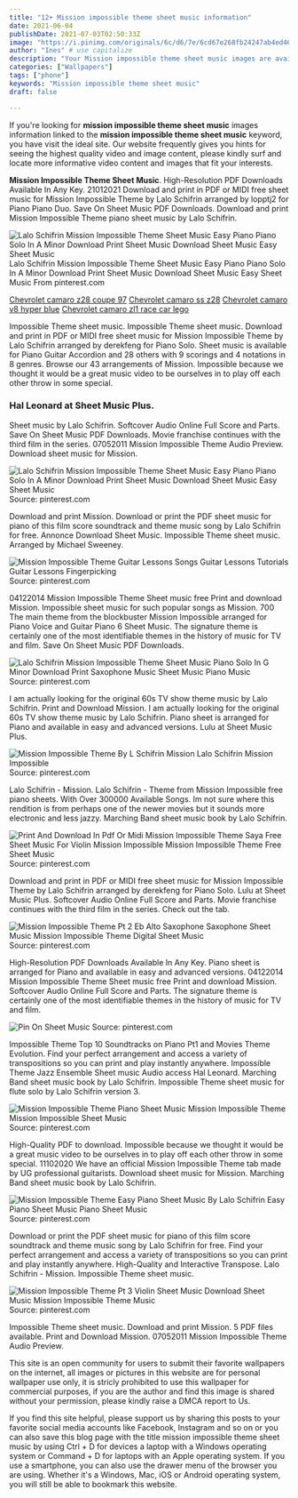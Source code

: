 ```yaml
---
title: "12+ Mission impossible theme sheet music information"
date: 2021-06-04
publishDate: 2021-07-03T02:50:33Z
image: "https://i.pinimg.com/originals/6c/d6/7e/6cd67e268fb24247ab4ed462b92cb17d.png"
author: "Ines" # use capitalize
description: "Your Mission impossible theme sheet music images are available in this site. Mission impossible theme sheet music are a topic that is being searched for and liked by netizens today. You can Download the Mission impossible theme sheet music files here. Download all free images."
categories: ["Wallpapers"]
tags: ["phone"]
keywords: "Mission impossible theme sheet music"
draft: false

---
```


If you're looking for **mission impossible theme sheet music** images information linked to the **mission impossible theme sheet music** keyword, you have visit the ideal  site.  Our website frequently  gives you  hints  for seeing  the highest  quality video and image  content, please kindly surf and locate more informative video content and images  that fit your interests.

**Mission Impossible Theme Sheet Music**. High-Resolution PDF Downloads Available In Any Key. 21012021 Download and print in PDF or MIDI free sheet music for Mission Impossible Theme by Lalo Schifrin arranged by lopptj2 for Piano Piano Duo. Save On Sheet Music PDF Downloads. Download and print Mission Impossible Theme piano sheet music by Lalo Schifrin.

![Lalo Schifrin Mission Impossible Theme Sheet Music Easy Piano Piano Solo In A Minor Download Print Sheet Music Download Sheet Music Easy Sheet Music](https://i.pinimg.com/originals/f5/09/4e/f5094e4be134d35e2d314d6f20a2b1ed.gif "Lalo Schifrin Mission Impossible Theme Sheet Music Easy Piano Piano Solo In A Minor Download Print Sheet Music Download Sheet Music Easy Sheet Music")
Lalo Schifrin Mission Impossible Theme Sheet Music Easy Piano Piano Solo In A Minor Download Print Sheet Music Download Sheet Music Easy Sheet Music From pinterest.com

[Chevrolet camaro z28 coupe 97](/chevrolet-camaro-z28-coupe-97/)
[Chevrolet camaro ss z28](/chevrolet-camaro-ss-z28/)
[Chevrolet camaro v8 hyper blue](/chevrolet-camaro-v8-hyper-blue/)
[Chevrolet camaro zl1 race car lego](/chevrolet-camaro-zl1-race-car-lego/)

Impossible Theme sheet music. Impossible Theme sheet music. Download and print in PDF or MIDI free sheet music for Mission Impossible Theme by Lalo Schifrin arranged by derekfeng for Piano Solo. Sheet music is available for Piano Guitar Accordion and 28 others with 9 scorings and 4 notations in 8 genres. Browse our 43 arrangements of Mission. Impossible because we thought it would be a great music video to be ourselves in to play off each other throw in some special.

### Hal Leonard at Sheet Music Plus.

Sheet music by Lalo Schifrin. Softcover Audio Online Full Score and Parts. Save On Sheet Music PDF Downloads. Movie franchise continues with the third film in the series. 07052011 Mission Impossible Theme Audio Preview. Download sheet music for Mission.


![Lalo Schifrin Mission Impossible Theme Sheet Music Easy Piano Piano Solo In A Minor Download Print Sheet Music Download Sheet Music Easy Sheet Music](https://i.pinimg.com/originals/f5/09/4e/f5094e4be134d35e2d314d6f20a2b1ed.gif "Lalo Schifrin Mission Impossible Theme Sheet Music Easy Piano Piano Solo In A Minor Download Print Sheet Music Download Sheet Music Easy Sheet Music")
Source: pinterest.com

Download and print Mission. Download or print the PDF sheet music for piano of this film score soundtrack and theme music song by Lalo Schifrin for free. Annonce Download Sheet Music. Impossible Theme sheet music. Arranged by Michael Sweeney.

![Mission Impossible Theme Guitar Lessons Songs Guitar Lessons Tutorials Guitar Lessons Fingerpicking](https://i.pinimg.com/originals/83/59/9d/83599d00a74e3200a0c06fb28f46ced2.png "Mission Impossible Theme Guitar Lessons Songs Guitar Lessons Tutorials Guitar Lessons Fingerpicking")
Source: pinterest.com

04122014 Mission Impossible Theme Sheet music free Print and download Mission. Impossible sheet music for such popular songs as Mission. 700 The main theme from the blockbuster Mission Impossible arranged for Piano Voice and Guitar Piano 6 Sheet Music. The signature theme is certainly one of the most identifiable themes in the history of music for TV and film. Save On Sheet Music PDF Downloads.

![Lalo Schifrin Mission Impossible Theme Sheet Music Piano Solo In G Minor Download Print Saxophone Music Sheet Music Piano Music](https://i.pinimg.com/originals/10/8f/d7/108fd7e9b1ccd9448d470646ea8dfb76.gif "Lalo Schifrin Mission Impossible Theme Sheet Music Piano Solo In G Minor Download Print Saxophone Music Sheet Music Piano Music")
Source: pinterest.com

I am actually looking for the original 60s TV show theme music by Lalo Schifrin. Print and Download Mission. I am actually looking for the original 60s TV show theme music by Lalo Schifrin. Piano sheet is arranged for Piano and available in easy and advanced versions. Lulu at Sheet Music Plus.

![Mission Impossible Theme By L Schifrin Mission Lalo Schifrin Mission Impossible](https://i.pinimg.com/originals/fa/eb/49/faeb498f2b81d0933ec297ef6a9d2cb7.jpg "Mission Impossible Theme By L Schifrin Mission Lalo Schifrin Mission Impossible")
Source: pinterest.com

Lalo Schifrin - Mission. Lalo Schifrin - Theme from Mission Impossible free piano sheets. With Over 300000 Available Songs. Im not sure where this rendition is from perhaps one of the newer movies but it sounds more electronic and less jazzy. Marching Band sheet music book by Lalo Schifrin.

![Print And Download In Pdf Or Midi Mission Impossible Theme Saya Free Sheet Music For Violin Mission Impossible Mission Impossible Theme Free Sheet Music](https://i.pinimg.com/originals/1a/bd/33/1abd33c491bb95dbd32a853e351b82ca.png "Print And Download In Pdf Or Midi Mission Impossible Theme Saya Free Sheet Music For Violin Mission Impossible Mission Impossible Theme Free Sheet Music")
Source: pinterest.com

Download and print in PDF or MIDI free sheet music for Mission Impossible Theme by Lalo Schifrin arranged by derekfeng for Piano Solo. Lulu at Sheet Music Plus. Softcover Audio Online Full Score and Parts. Movie franchise continues with the third film in the series. Check out the tab.

![Mission Impossible Theme Pt 2 Eb Alto Saxophone Saxophone Sheet Music Mission Impossible Theme Digital Sheet Music](https://i.pinimg.com/originals/eb/6f/0d/eb6f0da3ec3cbf08f53179a077402579.png "Mission Impossible Theme Pt 2 Eb Alto Saxophone Saxophone Sheet Music Mission Impossible Theme Digital Sheet Music")
Source: pinterest.com

High-Resolution PDF Downloads Available In Any Key. Piano sheet is arranged for Piano and available in easy and advanced versions. 04122014 Mission Impossible Theme Sheet music free Print and download Mission. Softcover Audio Online Full Score and Parts. The signature theme is certainly one of the most identifiable themes in the history of music for TV and film.

![Pin On Sheet Music](https://i.pinimg.com/474x/6c/14/8b/6c148bca28cdfd57505af895d7e6ca90.jpg "Pin On Sheet Music")
Source: pinterest.com

Impossible Theme Top 10 Soundtracks on Piano Pt1 and Movies Theme Evolution. Find your perfect arrangement and access a variety of transpositions so you can print and play instantly anywhere. Impossible Theme Jazz Ensemble Sheet music Audio access Hal Leonard. Marching Band sheet music book by Lalo Schifrin. Impossible Theme sheet music for flute solo by Lalo Schifrin version 3.

![Mission Impossible Theme Piano Sheet Music Mission Impossible Theme Mission Impossible Sheet Music](https://i.pinimg.com/736x/dc/02/36/dc0236743d8759c7a228bed3f464454d.jpg "Mission Impossible Theme Piano Sheet Music Mission Impossible Theme Mission Impossible Sheet Music")
Source: pinterest.com

High-Quality PDF to download. Impossible because we thought it would be a great music video to be ourselves in to play off each other throw in some special. 11102020 We have an official Mission Impossible Theme tab made by UG professional guitarists. Download sheet music for Mission. Marching Band sheet music book by Lalo Schifrin.

![Mission Impossible Theme Easy Piano Sheet Music By Lalo Schifrin Easy Piano Sheet Music Piano Sheet Music](https://i.pinimg.com/originals/e4/2e/65/e42e654908d5a83b32aa2547a754910f.jpg "Mission Impossible Theme Easy Piano Sheet Music By Lalo Schifrin Easy Piano Sheet Music Piano Sheet Music")
Source: pinterest.com

Download or print the PDF sheet music for piano of this film score soundtrack and theme music song by Lalo Schifrin for free. Find your perfect arrangement and access a variety of transpositions so you can print and play instantly anywhere. High-Quality and Interactive Transpose. Lalo Schifrin - Mission. Impossible Theme sheet music.

![Mission Impossible Theme Pt 3 Violin Sheet Music Download Sheet Music Mission Impossible Theme Music](https://i.pinimg.com/originals/6c/d6/7e/6cd67e268fb24247ab4ed462b92cb17d.png "Mission Impossible Theme Pt 3 Violin Sheet Music Download Sheet Music Mission Impossible Theme Music")
Source: pinterest.com

Impossible Theme sheet music. Download and print Mission. 5 PDF files available. Print and Download Mission. 07052011 Mission Impossible Theme Audio Preview.

This site is an open community for users to submit their favorite wallpapers on the internet, all images or pictures in this website are for personal wallpaper use only, it is stricly prohibited to use this wallpaper for commercial purposes, if you are the author and find this image is shared without your permission, please kindly raise a DMCA report to Us.

If you find this site helpful, please support us by sharing this posts to your favorite social media accounts like Facebook, Instagram and so on or you can also save this blog page with the title mission impossible theme sheet music by using Ctrl + D for devices a laptop with a Windows operating system or Command + D for laptops with an Apple operating system. If you use a smartphone, you can also use the drawer menu of the browser you are using. Whether it's a Windows, Mac, iOS or Android operating system, you will still be able to bookmark this website.
